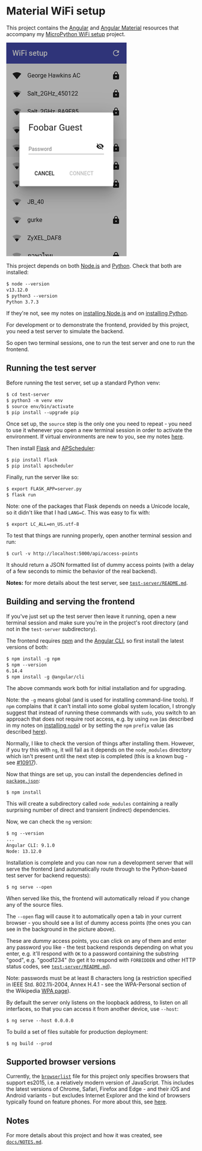 Material WiFi setup
===================

This project contains the [Angular](https://angular.io/) and [Angular Material](https://material.angular.io/guide/getting-started) resources that accompany my [MicroPython WiFi setup](https://github.com/george-hawkins/micropython-wifi-setup) project.

![screenshot](docs/images/screenshot.png)

This project depends on both [Node.js](https://nodejs.org/en/about/) and [Python](https://www.python.org/). Check that both are installed:

    $ node --version
    v13.12.0
    $ python3 --version
    Python 3.7.3

If they're not, see my notes on [installing Node.js](https://github.com/george-hawkins/snippets/blob/master/install-node-and-npm.md) and on [installing Python](https://github.com/george-hawkins/snippets/blob/master/install-python.md).

For development or to demonstrate the frontend, provided by this project, you need a test server to simulate the backend.

So open two terminal sessions, one to run the test server and one to run the frontend.

Running the test server
-----------------------

Before running the test server, set up a standard Python venv:

    $ cd test-server
    $ python3 -m venv env
    $ source env/bin/activate
    $ pip install --upgrade pip

Once set up, the `source` step is the only one you need to repeat - you need to use it whenever you open a new terminal session in order to activate the environment. If virtual environments are new to you, see my notes [here](https://github.com/george-hawkins/snippets/blob/master/python-venv.md).

Then install [Flask](https://flask.palletsprojects.com/) and [APScheduler](https://apscheduler.readthedocs.io/en/stable/userguide.html):

    $ pip install Flask
    $ pip install apscheduler

Finally, run the server like so:

    $ export FLASK_APP=server.py
    $ flask run

Note: one of the packages that Flask depends on needs a Unicode locale, so it didn't like that I had `LANG=C`. This was easy to fix with:

    $ export LC_ALL=en_US.utf-8

To test that things are running properly, open another terminal session and run:

    $ curl -v http://localhost:5000/api/access-points

It should return a JSON formatted list of dummy access points (with a delay of a few seconds to mimic the behavior of the real backend).

**Notes:** for more details about the test server, see [`test-server/README.md`](test-server/README.md).

Building and serving the frontend
---------------------------------

If you've just set up the test server then leave it running, open a new terminal session and make sure you're in the project's root directory (and not in the `test-server` subdirectory).

The frontend requires [npm](https://en.wikipedia.org/wiki/Npm_(software)) and the [Angular CLI](https://cli.angular.io/), so first install the latest versions of both:

    $ npm install -g npm
    $ npm --version
    6.14.4
    $ npm install -g @angular/cli

The above commands work both for initial installation and for upgrading.

Note: the `-g` means global (and is used for installing command-line tools). If `npm` complains that it can't install into some global system location, I strongly suggest that instead of running these commands with `sudo`, you switch to an approach that does not require root access, e.g. by using `nvm` (as described in my notes on [installing  `node`](https://github.com/george-hawkins/snippets/blob/master/install-node-and-npm.md)) or by setting the `npm` `prefix` value (as described [here](https://github.com/sindresorhus/guides/blob/master/npm-global-without-sudo.md)).

Normally, I like to check the version of things after installing them. However, if you try this with `ng`, it will fail as it depends on the `node_modules` directory which isn't present until the next step is completed (this is a known bug - see [#10917](https://github.com/angular/angular-cli/issues/10917)).

Now that things are set up, you can install the dependencies defined in [`package.json`](package.json):

    $ npm install

This will create a subdirectory called `node_modules` containing a really surprising number of direct and transient (indirect) dependencies.

Now, we can check the `ng` version:

    $ ng --version
    ...
    Angular CLI: 9.1.0
    Node: 13.12.0

Installation is complete and you can now run a development server that will serve the frontend (and automatically route through to the Python-based test server for backend requests):

    $ ng serve --open

When served like this, the frontend will automatically reload if you change any of the source files.

The `--open` flag will cause it to automatically open a tab in your current browser - you should see a list of dummy access points (the ones you can see in the background in the picture above).

These are _dummy_ access points, you can click on any of them and enter any password you like - the test backend responds depending on what you enter, e.g. it'll respond with `OK` to a password containing the substring "good", e.g. "good1234" (to get it to respond with `FORBIDDEN` and other HTTP status codes, see [`test-server/README.md`](test-server/README.md)).

Note: passwords must be at least 8 characters long (a restriction specified in IEEE Std. 802.11i-2004, Annex H.4.1 - see the WPA-Personal section of the Wikipedia [WPA page](https://en.wikipedia.org/wiki/Wi-Fi_Protected_Access)).

By default the server only listens on the loopback address, to listen on all interfaces, so that you can access it from another device, use `--host`:

    $ ng serve --host 0.0.0.0

To build a set of files suitable for production deployment:

    $ ng build --prod

Supported browser versions
--------------------------

Currently, the [`browserlist`](browserlist) file for this project only specifies browsers that support es2015, i.e. a relatively modern version of JavaScript. This includes the latest versions of Chrome, Safari, Firefox and Edge - and their iOS and Android variants - but excludes Internet Explorer and the kind of browsers typically found on feature phones. For more about this, see [here](docs/NOTES.md#ng-build-and-es5).

Notes
-----

For more details about this project and how it was created, see [`docs/NOTES.md`](docs/NOTES.md).
